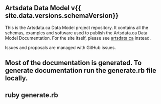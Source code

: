 ## Artsdata Data Model v{{ site.data.versions.schemaVersion}}

This is the Artsdata.ca Data Model project repository. It contains all the schemas, examples and software used to publish the Artsdata.ca Data Model Documentation. For the site itself, please see [artsdata.ca](http://artsdata.ca) instead.

Issues and proposals are managed with GitHub issues.

Most of the documentation is generated. To generate documentation run the generate.rb file locally.
--
ruby generate.rb
--
